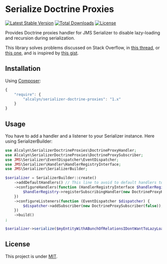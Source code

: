Serialize Doctrine Proxies
==========================

[![Latest Stable Version](https://poser.pugx.org/alcalyn/serializer-doctrine-proxies/v/stable)](https://packagist.org/packages/alcalyn/serializer-doctrine-proxies)
[![Total Downloads](https://poser.pugx.org/alcalyn/serializer-doctrine-proxies/downloads)](https://packagist.org/packages/alcalyn/serializer-doctrine-proxies)
[![License](https://poser.pugx.org/alcalyn/serializer-doctrine-proxies/license)](https://packagist.org/packages/alcalyn/serializer-doctrine-proxies)

Provides Doctrine proxies handler for JMS Serializer to disable lazy-loading and recursion during serialization.

This library solves problems discussed on Stack Overflow,
in [this thread](http://stackoverflow.com/questions/11575345/disable-doctrine-2-lazy-loading-when-using-jms-serializer),
or [this one](http://stackoverflow.com/questions/11851197/avoiding-recursion-with-doctrine-entities-and-jmsserializer),
and is inspired by [this gist](https://gist.github.com/Jaap-van-Hengstum/0d400ea4f986d8f8a044).


## Installation

Using [Composer](https://packagist.org/packages/alcalyn/serializer-doctrine-proxies):

``` js
{
    "require": {
        "alcalyn/serializer-doctrine-proxies": "1.x"
    }
}
```


## Usage

You have to add a handler and a listener to your Serializer instance. Here using SerializerBuilder:

``` php
use Alcalyn\SerializerDoctrineProxies\DoctrineProxyHandler;
use Alcalyn\SerializerDoctrineProxies\DoctrineProxySubscriber;
use JMS\Serializer\EventDispatcher\EventDispatcher;
use JMS\Serializer\Handler\HandlerRegistryInterface;
use JMS\Serializer\SerializerBuilder;

$serializer = SerializerBuilder::create()
    ->addDefaultHandlers() // This line to avoid to default handlers to be overrided by the new one.
    ->configureHandlers(function (HandlerRegistryInterface $handlerRegistry) {
        $handlerRegistry->registerSubscribingHandler(new DoctrineProxyHandler());
    })
    ->configureListeners(function (EventDispatcher $dispatcher) {
        $dispatcher->addSubscriber(new DoctrineProxySubscriber(false)); // false to disable lazy loading.
    })
    ->build()
;

$serializer->serialize($myEntityWithABunchOfRelationsIDontWantToLazyLoadDuringSerialization);
```


## License

This project is under [MIT](LICENSE).
